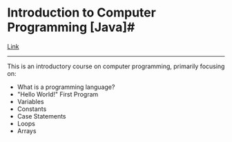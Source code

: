# Introduction to Computer Programming [Java]#
[Link](http://codemasry.com/pro/april13/pages/overview)

----------------------------------

This is an introductory course on computer programming, primarily focusing on: 

- What is a programming language?
- "Hello World!" First Program
- Variables
- Constants
- Case Statements
- Loops
- Arrays